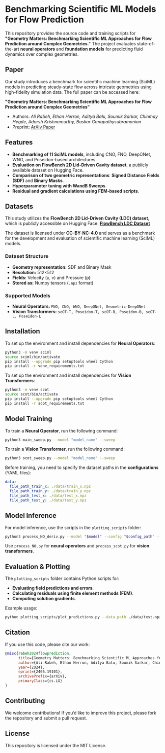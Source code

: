 # Benchmarking Scientific ML Models for Flow Prediction

This repository provides the source code and training scripts for **"Geometry Matters: Benchmarking Scientific ML Approaches for Flow Prediction around Complex Geometries."** The project evaluates state-of-the-art **neural operators** and **foundation models** for predicting fluid dynamics over complex geometries.


## Paper
Our study introduces a benchmark for scientific machine learning (SciML) models in predicting steady-state flow across intricate geometries using high-fidelity simulation data. The full paper can be accessed here:

**"Geometry Matters: Benchmarking Scientific ML Approaches for Flow Prediction around Complex Geometries"** 
- Authors: *Ali Rabeh, Ethan Herron, Aditya Balu, Soumik Sarkar, Chinmay Hegde, Adarsh Krishnamurthy, Baskar Ganapathysubramanian*
- Preprint: [ArXiv Paper](https://arxiv.org/pdf/2501.01453)

## Features
- **Benchmarking of 11 SciML models**, including CNO, FNO, DeepONet, WNO, and Poseidon-based architectures.
- **Evaluation on FlowBench 2D Lid-Driven Cavity dataset**, a publicly available dataset on Hugging Face.
- **Comparison of two geometric representations**: **Signed Distance Fields (SDF)** and **Binary Masks**.
- **Hyperparameter tuning with WandB Sweeps**.
- **Residual and gradient calculations using FEM-based scripts**.

## Datasets
This study utilizes the **FlowBench 2D Lid-Driven Cavity (LDC) dataset**, which is publicly accessible on Hugging Face: [**FlowBench LDC Dataset**](https://huggingface.co/datasets/BGLab/FlowBench/tree/main/LDC_NS_2D/512x512)

The dataset is licensed under **CC-BY-NC-4.0** and serves as a benchmark for the development and evaluation of scientific machine learning (SciML) models.

### Dataset Structure
- **Geometry representation:** SDF and Binary Mask
- **Resolution:** 512×512
- **Fields:** Velocity (u, v) and Pressure (p)
- **Stored as:** Numpy tensors (`.npz` format)

### Supported Models
- **Neural Operators:** `FNO, CNO, WNO, DeepONet, Geometric-DeepONet`
- **Vision Transformers:** `scOT-T, Poseidon-T, scOT-B, Poseidon-B, scOT-L, Poseidon-L`

## Installation
To set up the environment and install dependencies for **Neural Operators**:
```bash
python3 -m venv sciml
source sciml/bin/activate 
pip install --upgrade pip setuptools wheel Cython
pip install -r venv_requirements.txt
```

To set up the environment and install dependencies for **Vision Transformers**:
```bash
python3 -m venv scot
source scot/bin/activate
pip install --upgrade pip setuptools wheel Cython 
pip install -r scot_requirements.txt
```

## Model Training
To train a **Neural Operator**, run the following command:
```bash
python3 main_sweep.py --model "model_name" --sweep
```

To train a **Vision Transformer**, run the following command:
```bash
python3 scot_sweep.py --model "model_name" --sweep
```

Before training, you need to specify the dataset paths in the **configurations** (YAML files):
```yaml
data:
  file_path_train_x: ./data/train_x.npz
  file_path_train_y: ./data/train_y.npz
  file_path_test_x: ./data/test_x.npz
  file_path_test_y: ./data/test_y.npz
```

## Model Inference
For model inference, use the scripts in the `plotting_scripts` folder:
```bash
python3 process_NO_deriv.py --model "$model" --config "$config_path" --checkpoint "$checkpoint_file"
```
Use `process_NO.py` for **neural operators** and `process_scot.py` for **vision transformers**.

## Evaluation & Plotting
The `plotting_scripts` folder contains Python scripts for:
- **Evaluating field predictions and errors**.
- **Calculating residuals using finite element methods (FEM)**.
- **Computing solution gradients**.

Example usage:
```bash
python plotting_scripts/plot_predictions.py --data_path ./data/test.npz --model_name fno
```

## Citation
If you use this code, please cite our work:
```bibtex
@misc{rabeh2024flowprediction,
      title={Geometry Matters: Benchmarking Scientific ML Approaches for Flow Prediction around Complex Geometries},
      author={Ali Rabeh, Ethan Herron, Aditya Balu, Soumik Sarkar, Chinmay Hegde, Adarsh Krishnamurthy, Baskar Ganapathysubramanian},
      year={2024},
      eprint={2405.19101},
      archivePrefix={arXiv},
      primaryClass={cs.LG}
}
```

## Contributing
We welcome contributions! If you’d like to improve this project, please fork the repository and submit a pull request.

## License
This repository is licensed under the MIT License.
